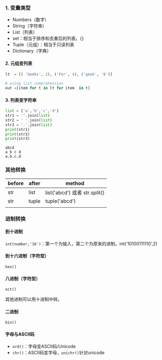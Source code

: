 ### 1. 变量类型

- Numbers（数字）
- String（字符串）
- List（列表）
- set：相当于排序和去重后的列表。{}
- Tuple（元组）：相当于只读列表
- Dictionary（字典）

#### 2. 元组变列表

```python
lt  = [( 'Geeks', 2), ('For', 4), ('geek', '6')] 
 
# using list comprehension 
out =[item for t in lt for item  in t]
```

#### 3. 列表变字符串

```python
list = ['a','b','c','d']
str1 = ''.join(list)
str2 = ' '.join(list)
str3 = '.'.join(list)
print(str1)
print(str2)
print(str3)
```

```
abcd
a b c d
a.b.c.d
```

### 其他转换
| before | after | method                        |
| ------ | ----- | ----------------------------- |
| str    | list  | list('abcd') 或者 str.split() |
| str    | tuple | tuple('abcd')                 |
|        |       |                               |

### 进制转换

#### 到十进制

`int(number,'16')`：第一个为输入，第二个为原来的进制，int('10100111110',2) 

#### 到十六进制（字符型）

`hex()`

#### 八进制（字符型）

`oct()`

其他进制可以用十进制中转。

#### 二进制

`bin()`

#### 字母与ASCII码

- `ord()`：字母变ASCII码/Unicode
- `chr()`：ASCII码变字母，`unichr()`针对unicode